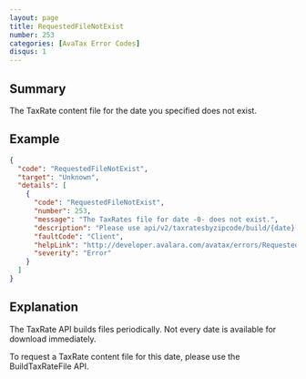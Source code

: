 ```yaml
---
layout: page
title: RequestedFileNotExist
number: 253
categories: [AvaTax Error Codes]
disqus: 1
---
```


## Summary

The TaxRate content file for the date you specified does not exist.

## Example

```json
{
  "code": "RequestedFileNotExist",
  "target": "Unknown",
  "details": [
    {
      "code": "RequestedFileNotExist",
      "number": 253,
      "message": "The TaxRates file for date -0- does not exist.",
      "description": "Please use api/v2/taxratesbyzipcode/build/{date} API to build the file first.",
      "faultCode": "Client",
      "helpLink": "http://developer.avalara.com/avatax/errors/RequestedFileNotExist",
      "severity": "Error"
    }
  ]
}
```

## Explanation

The TaxRate API builds files periodically.  Not every date is available for download immediately.

To request a TaxRate content file for this date, please use the BuildTaxRateFile API.
